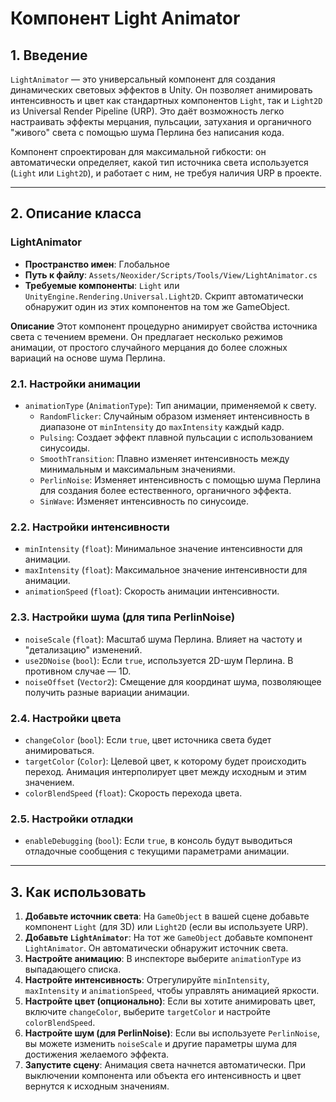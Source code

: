 # Компонент Light Animator

## 1. Введение

`LightAnimator` — это универсальный компонент для создания динамических световых эффектов в Unity. Он позволяет анимировать интенсивность и цвет как стандартных компонентов `Light`, так и `Light2D` из Universal Render Pipeline (URP). Это даёт возможность легко настраивать эффекты мерцания, пульсации, затухания и органичного "живого" света с помощью шума Перлина без написания кода.

Компонент спроектирован для максимальной гибкости: он автоматически определяет, какой тип источника света используется (`Light` или `Light2D`), и работает с ним, не требуя наличия URP в проекте.

---

## 2. Описание класса

### LightAnimator
- **Пространство имен**: Глобальное
- **Путь к файлу**: `Assets/Neoxider/Scripts/Tools/View/LightAnimator.cs`
- **Требуемые компоненты**: `Light` или `UnityEngine.Rendering.Universal.Light2D`. Скрипт автоматически обнаружит один из этих компонентов на том же GameObject.

**Описание**
Этот компонент процедурно анимирует свойства источника света с течением времени. Он предлагает несколько режимов анимации, от простого случайного мерцания до более сложных вариаций на основе шума Перлина.

### 2.1. Настройки анимации
- `animationType` (`AnimationType`): Тип анимации, применяемой к свету.
  - `RandomFlicker`: Случайным образом изменяет интенсивность в диапазоне от `minIntensity` до `maxIntensity` каждый кадр.
  - `Pulsing`: Создает эффект плавной пульсации с использованием синусоиды.
  - `SmoothTransition`: Плавно изменяет интенсивность между минимальным и максимальным значениями.
  - `PerlinNoise`: Изменяет интенсивность с помощью шума Перлина для создания более естественного, органичного эффекта.
  - `SinWave`: Изменяет интенсивность по синусоиде.

### 2.2. Настройки интенсивности
- `minIntensity` (`float`): Минимальное значение интенсивности для анимации.
- `maxIntensity` (`float`): Максимальное значение интенсивности для анимации.
- `animationSpeed` (`float`): Скорость анимации интенсивности.

### 2.3. Настройки шума (для типа PerlinNoise)
- `noiseScale` (`float`): Масштаб шума Перлина. Влияет на частоту и "детализацию" изменений.
- `use2DNoise` (`bool`): Если `true`, используется 2D-шум Перлина. В противном случае — 1D.
- `noiseOffset` (`Vector2`): Смещение для координат шума, позволяющее получить разные вариации анимации.

### 2.4. Настройки цвета
- `changeColor` (`bool`): Если `true`, цвет источника света будет анимироваться.
- `targetColor` (`Color`): Целевой цвет, к которому будет происходить переход. Анимация интерполирует цвет между исходным и этим значением.
- `colorBlendSpeed` (`float`): Скорость перехода цвета.

### 2.5. Настройки отладки
- `enableDebugging` (`bool`): Если `true`, в консоль будут выводиться отладочные сообщения с текущими параметрами анимации.

---

## 3. Как использовать

1.  **Добавьте источник света**: На `GameObject` в вашей сцене добавьте компонент `Light` (для 3D) или `Light2D` (если вы используете URP).
2.  **Добавьте `LightAnimator`**: На тот же `GameObject` добавьте компонент `LightAnimator`. Он автоматически обнаружит источник света.
3.  **Настройте анимацию**: В инспекторе выберите `animationType` из выпадающего списка.
4.  **Настройте интенсивность**: Отрегулируйте `minIntensity`, `maxIntensity` и `animationSpeed`, чтобы управлять анимацией яркости.
5.  **Настройте цвет (опционально)**: Если вы хотите анимировать цвет, включите `changeColor`, выберите `targetColor` и настройте `colorBlendSpeed`.
6.  **Настройте шум (для PerlinNoise)**: Если вы используете `PerlinNoise`, вы можете изменить `noiseScale` и другие параметры шума для достижения желаемого эффекта.
7.  **Запустите сцену**: Анимация света начнется автоматически. При выключении компонента или объекта его интенсивность и цвет вернутся к исходным значениям.
